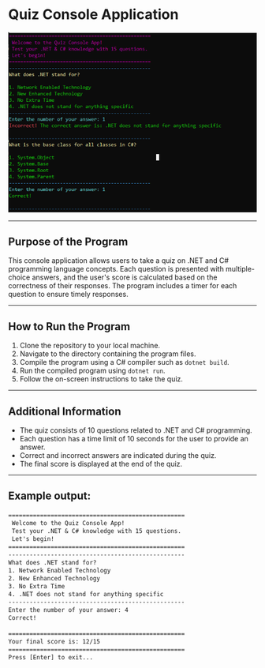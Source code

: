 # Quiz Console Application

![Quiz image](output.PNG)


---
## Purpose of the Program 

This console application allows users to take a quiz on .NET and C# programming language concepts. Each question is presented with multiple-choice answers, and the user's score is calculated based on the correctness of their responses. The program includes a timer for each question to ensure timely responses.

---
## How to Run the Program

1. Clone the repository to your local machine.
2. Navigate to the directory containing the program files.
3. Compile the program using a C# compiler such as `dotnet build`.
4. Run the compiled program using `dotnet run`.
5. Follow the on-screen instructions to take the quiz.

---
## Additional Information

- The quiz consists of 10 questions related to .NET and C# programming.
- Each question has a time limit of 10 seconds for the user to provide an answer.
- Correct and incorrect answers are indicated during the quiz.
- The final score is displayed at the end of the quiz.

---

## Example output:

```
==================================================
 Welcome to the Quiz Console App! 
 Test your .NET & C# knowledge with 15 questions.
 Let's begin!
==================================================
--------------------------------------------------
What does .NET stand for?
1. Network Enabled Technology
2. New Enhanced Technology
3. No Extra Time
4. .NET does not stand for anything specific
--------------------------------------------------
Enter the number of your answer: 4
Correct!

==================================================
Your final score is: 12/15
==================================================
Press [Enter] to exit...
